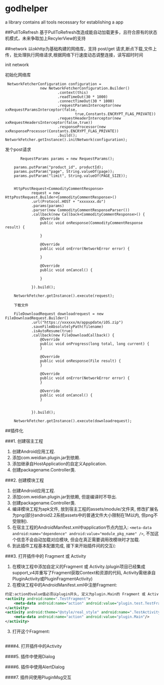 # godhelper
a library contains all tools necessary for establishing a app

##PullToRefresh
基于PullToRefresh改造成能自动加载更多，且符合原有的状态机模式，未来争取加上RecylerView的支持

##network
以okhttp为基础构建的网络库，支持 post/get 请求,断点下载,文件上传，批处理执行网络请求,根据网络下行速度动态调整连接，读写超时时间


init network
 
 初始化网络库
 
     NetworkFetcherConfiguration configuration =
                    new NetworkFetcherConfiguration.Builder()
                            .context(this)
                            .readTimeOut(30 * 1000)
                            .connectTimeOut(30 * 1000)
                            .requestParamsInterceptor(new xxRequestParamsInterceptor(false,
                                    true,Constants.ENCRYPT_FLAG_PRIVATE))
                            .requestHeaderInterceptor(new xxRequestHeadersInterceptor(false,true))
                            .responseProcessor(new xxResponseProcessor(Constants.ENCRYPT_FLAG_PRIVATE))
                            .build();
    NetworkFetcher.getInstance().initNetwork(configuration);
    
  发个post请求
  
           RequestParams params = new RequestParams();

        params.putParam("product_id", productId);
        params.putParam("page", String.valueOf(page));
        params.putParam("limit", String.valueOf(PAGE_SIZE));


        HttpPostRequest<CommodityCommentResponse>
                request = new HttpPostRequest.Builder<CommodityCommentResponse>()
                .url(Protocol.HOST + "xxxxxxx.do")
                .params(params)
                .parser(new CommodityCommentResponseParser())
                .callback(new Callback<CommodityCommentResponse>() {
                    @Override
                    public void onResponse(CommodityCommentResponse result) {
                      
                    }

                    @Override
                    public void onError(NetworkError error) {
                
                    }

                    @Override
                    public void onCancel() {
                  
                    }

                }).build();

        NetworkFetcher.getInstance().execute(request);
        
        下载文件
        
        FileDownloadRequest downloadrequest = new FileDownloadRequest.Builder()
                .url("https://xxxxxx/m/appupdate/iOS.zip")
                .saveFileAbsolutelyPath(filename)
                .isAutoResume(true)
                .callback(new FileDownloadCallback() {
                    @Override
                    public void onProgress(long total, long current) {
                    }

                    @Override
                    public void onResponse(File result) {
                    }

                    @Override
                    public void onError(NetworkError error) {
                    }

                    @Override
                    public void onCancel() {
                    }


                }).build();

        NetworkFetcher.getInstance().execute(downloadrequest);
        

##插件化

###1. 创建宿主工程

1. 创建Android应用工程.
2. 添加com.weidian.plugin.jar到依赖.
3. 添加继承自HostApplication的自定义Application.
4. 创建packagename.Controller类.

###2. 创建模块工程

1. 创建Android应用工程.
2. 添加com.weidian.plugin.jar到依赖, 但是编译时不导出.
3. 创建packagename.Controller类.
4. 编译模块工程为apk文件, 放到宿主工程的assets/module/文件夹, 修改扩展名为png(部分android2.2系统assets中的普通文件大小限制在1M以内, 但png不受限制).
5. 在宿主工程的AndroidManifest.xml中application节点内加入:
    `<meta-data android:name="dependence" android:value="module_pkg_name" />`,
    不加这个信息不会自动加载对应模块, 但会在真正需要调用改模块时才加载.
6. 到此插件工程基本配置完成, 接下来开始插件间的交互(:

###3. 打开插件中的 Fragment 或 Activity

1. 在模块工程中添加自定义的Fragment 或 Activity.(plugin项目已经集成support_v4并重写了Fragment获取Context和资源的代码, Activity需继承自PluginActivity或PluginFragmentActivity)
2. 在模块工程中的AndroidManifest.xml中注册Fragment:
```xml
约定:action的value值必须以plugin开头, 定义为plugin.Main的 Fragment 或 Activity 将成为主入口.
<activity android:name=".TestFragment">
    <meta-data android:name="action" android:value="plugin.test.TestFragment"/>
</activity>
<activity android:theme="@style/real_style" android:name=".TestActivity">
    <meta-data android:name="action" android:value="plugin.Main"/>
</activity>
```
3. 打开这个Fragment:
```java

```


####4. 打开插件中的Activity

####5. 插件中使用Dialog

####6. 插件中使用AlertDialog

####7. 插件间使用PluginMsg交互

